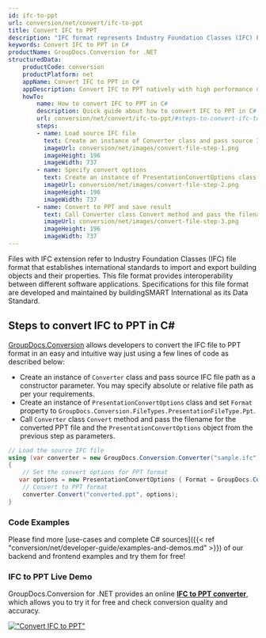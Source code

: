 ```yaml
---
id: ifc-to-ppt
url: conversion/net/convert/ifc-to-ppt
title: Convert IFC to PPT
description: "IFC format represents Industry Foundation Classes (IFC) File Format with .ifc extension. Learn how to convert IFC to PPT file programmatically in C# language using GroupDocs.Conversion for .NET library."
keywords: Convert IFC to PPT in C#
productName: GroupDocs.Conversion for .NET
structuredData:
    productCode: conversion
    productPlatform: net
    appName: Convert IFC to PPT in C#
    appDescription: Convert IFC to PPT natively with high performance using C# language and server side GroupDocs.Conversion for .NET APIs, without the use of any software like Microsoft or Open Office.
    howTo:
        name: How to convert IFC to PPT in C# 
        description: Quick guide about how to convert IFC to PPT in C# with high performance and accuracy.
        url: conversion/net/convert/ifc-to-ppt/#steps-to-convert-ifc-to-ppt-in-c
        steps:
        - name: Load source IFC file 
          text: Create an instance of Converter class and pass source IFC file path as a constructor parameter. You may specify absolute or relative file path as per your requirements. 
          imageUrl: conversion/net/images/convert-file-step-1.png
          imageHeight: 196
          imageWidth: 737
        - name: Specify convert options 
          text: Create an instance of PresentationConvertOptions class.
          imageUrl: conversion/net/images/convert-file-step-2.png
          imageHeight: 196
          imageWidth: 737
        - name: Convert to PPT and save result 
          text: Call Converter class Convert method and pass the filename for the converted HTML file and the PresentationConvertOptions object from the previous step as parameters.
          imageUrl: conversion/net/images/convert-file-step-3.png
          imageHeight: 196
          imageWidth: 737
---
```


Files with IFC extension refer to  Industry Foundation Classes (IFC) file format that establishes international standards to import and export building objects and their properties. This file format provides interoperability between different software applications. Specifications for this file format are developed and maintained by buildingSMART International as its Data Standard.

## Steps to convert IFC to PPT in C#

[GroupDocs.Conversion](https://products.groupdocs.com/conversion/net) allows developers to convert the IFC file to PPT format in an easy and intuitive way just using a few lines of code as described below:

* Create an instance of `Converter` class and pass source IFC file path as a constructor parameter. You may specify absolute or relative file path as per your requirements. 
* Create an instance of `PresentationConvertOptions` class and set `Format` property to `GroupDocs.Conversion.FileTypes.PresentationFileType.Ppt`.
* Call `Converter` class `Convert` method and pass the filename for the converted PPT file and the `PresentationConvertOptions` object from the previous step as parameters.

```csharp
// Load the source IFC file
using (var converter = new GroupDocs.Conversion.Converter("sample.ifc"))
{
    // Set the convert options for PPT format
   var options = new PresentationConvertOptions { Format = GroupDocs.Conversion.FileTypes.PresentationFileType.Ppt };
    // Convert to PPT format
    converter.Convert("converted.ppt", options);
}
```

### Code Examples

Please find more [use-cases and complete C# sources]({{< ref "conversion/net/developer-guide/examples-and-demos.md" >}}) of our backend and frontend examples and try them for free!

### IFC to PPT Live Demo

GroupDocs.Conversion for .NET provides an online [**IFC to PPT converter**](https://products.groupdocs.app/conversion/ifc-to-ppt), which allows you to try it for free and check conversion quality and accuracy.

[!["Convert IFC to PPT"](conversion/net/images/convert-to-ppt/convert-ifc-to-ppt.png)](https://products.groupdocs.app/conversion/ifc-to-ppt)